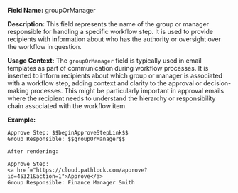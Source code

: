 **Field Name:** groupOrManager

**Description:** This field represents the name of the group or manager responsible for handling a specific workflow step. It is used to provide recipients with information about who has the authority or oversight over the workflow in question.

**Usage Context:** The `groupOrManager` field is typically used in email templates as part of communication during workflow processes. It is inserted to inform recipients about which group or manager is associated with a workflow step, adding context and clarity to the approval or decision-making processes. This might be particularly important in approval emails where the recipient needs to understand the hierarchy or responsibility chain associated with the workflow item.

**Example:**

    Approve Step: $$beginApproveStepLink$$  
    Group Responsible: $$groupOrManager$$

    After rendering:

    Approve Step:  
    <a href="https://cloud.pathlock.com/approve?id=45321&action=1">Approve</a>  
    Group Responsible: Finance Manager Smith